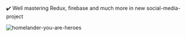 

✔️ Well mastering Redux, firebase and much more in new social-media-project

![homelander-you-are-heroes](https://user-images.githubusercontent.com/68692894/94985038-7f003f80-0574-11eb-8857-980d67656778.gif)
